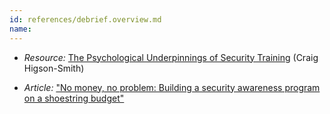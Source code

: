 ```yaml
---
id: references/debrief.overview.md
name: 
---
```



  * *Resource:* [The Psychological Underpinnings of Security Training](https://www.level-up.cc/resources-for-trainers/holistic/psychological-underpinnings-security-training) (Craig Higson-Smith)

  * *Article:* ["No money, no problem: Building a security awareness program on a shoestring budget"](http://www.csoonline.com/article/2454634/security-leadership/no-money-no-problem-security-awareness-program-on-a-shoestring-budget.html)

